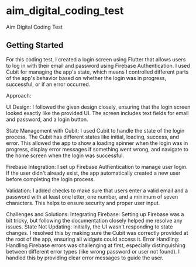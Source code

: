 # aim_digital_coding_test

Aim Digital Coding Test

## Getting Started

For this coding test, I created a login screen using Flutter that allows users to log in with their
email and password using Firebase Authentication. I used Cubit for managing the app's state, which
means I controlled different parts of the app's behavior based on whether the login was in progress,
successful, or if an error occurred.

Approach:

UI Design:
I followed the given design closely, ensuring that the login screen looked exactly like the provided
UI. The screen includes text fields for email and password, and a login button.

State Management with Cubit:
I used Cubit to handle the state of the login process. The Cubit has different states like initial,
loading, success, and error. This allowed the app to show a loading spinner when the login was in
progress, display error messages if something went wrong, and navigate to the home screen when the
login was successful.

Firebase Integration:
I set up Firebase Authentication to manage user login. If the user didn't already exist, the app
automatically created a new user before completing the login process.

Validation:
I added checks to make sure that users enter a valid email and a password with at least one letter,
one number, and a minimum of seven characters. This helps to ensure security and proper user input.

Challenges and Solutions:
Integrating Firebase: Setting up Firebase was a bit tricky, but following the documentation closely
helped me resolve any issues.
State Not Updating:
Initially, the UI wasn't responding to state changes. I resolved this by making
sure the Cubit was correctly provided at the root of the app, ensuring all widgets could access it.
Error Handling:
Handling Firebase errors was challenging at first, especially distinguishing between
different error types (like wrong password or user not found). I handled this by providing clear
error messages to guide the user.
